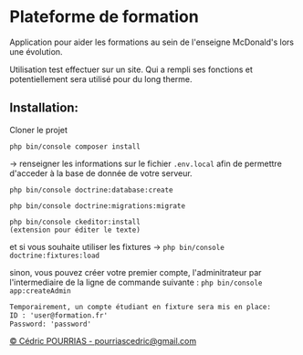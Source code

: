 # Plateforme de formation

Application pour aider les formations au sein de l'enseigne McDonald's lors une évolution.

Utilisation test effectuer sur un site. Qui a rempli ses fonctions et potentiellement sera utilisé pour du long therme.

## Installation:

Cloner le projet

```shell
php bin/console composer install
```

-> renseigner les informations sur le fichier `.env.local` afin de permettre d'acceder à la base de donnée de votre serveur.

```shell
php bin/console doctrine:database:create

php bin/console doctrine:migrations:migrate

php bin/console ckeditor:install
(extension pour éditer le texte)
```

et si vous souhaite utiliser les fixtures -> `php bin/console doctrine:fixtures:load`

sinon, vous pouvez créer votre premier compte, l'adminitrateur par l'intermediaire de la ligne de commande suivante :
`php bin/console app:createAdmin`

```md
Temporairement, un compte étudiant en fixture sera mis en place:
ID : 'user@formation.fr'
Password: 'password'  
``` 
 

[&copy; Cédric POURRIAS - pourriascedric@gmail.com](mailto:pourriascedric@gmail.com)  
